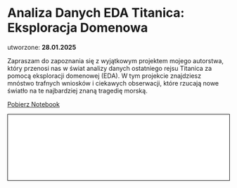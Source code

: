 
# Analiza Danych EDA Titanica: Eksploracja Domenowa

utworzone: **28.01.2025**

Zapraszam do zapoznania się z wyjątkowym projektem mojego autorstwa, który przenosi nas w świat analizy danych ostatniego rejsu Titanica za pomocą eksploracji domenowej (EDA). W tym projekcie znajdziesz mnóstwo trafnych wniosków i ciekawych obserwacji, które rzucają nowe światło na te najbardziej znaną tragedię morską. 

<a href="Titanic.ipynb" class="md-button md-button--primary">Pobierz Notebook</a>

<iframe
    id="content"
    src="Titanic.html"
    width="100%"
    style="border:1px solid black;overflow:hidden;"
></iframe>
<script>
function resizeIframeToFitContent(iframe) {
    iframe.style.height = (iframe.contentWindow.document.documentElement.scrollHeight + 50) + "px";
    iframe.contentDocument.body.style["overflow"] = 'hidden';
}
window.addEventListener('load', function() {
    var iframe = document.getElementById('content');
    resizeIframeToFitContent(iframe);
});
window.addEventListener('resize', function() {
    var iframe = document.getElementById('content');
    resizeIframeToFitContent(iframe);
});
</script>
